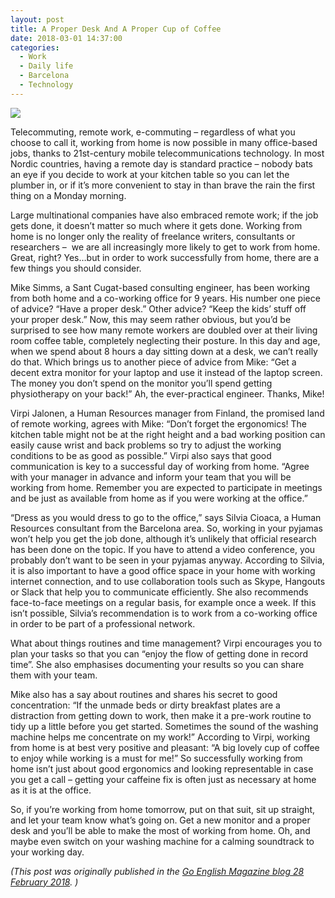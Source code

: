 ```yaml
---
layout: post
title: A Proper Desk And A Proper Cup of Coffee
date: 2018-03-01 14:37:00
categories:
  - Work
  - Daily life
  - Barcelona
  - Technology
---
```


![](/uploads/dillon-shook-567905-unsplash.jpg)

Telecommuting, remote work, e-commuting – regardless of what you choose to call it, working from home is now possible in many office-based jobs, thanks to 21st-century mobile telecommunications technology. In most Nordic countries, having a remote day is standard practice – nobody bats an eye if you decide to work at your kitchen table so you can let the plumber in, or if it’s more convenient to stay in than brave the rain the first thing on a Monday morning.

Large multinational companies have also embraced remote work; if the job gets done, it doesn’t matter so much where it gets done. Working from home is no longer only the reality of freelance writers, consultants or researchers – &nbsp;we are all increasingly more likely to get to work from home. Great, right? Yes…but in order to work successfully from home, there are a few things you should consider.

Mike Simms, a Sant Cugat-based consulting engineer, has been working from both home and a co-working office for 9 years. His number one piece of advice? “Have a proper desk.” Other advice? “Keep the kids’ stuff off your proper desk.” Now, this may seem rather obvious, but you’d be surprised to see how many remote workers are doubled over at their living room coffee table, completely neglecting their posture. In this day and age, when we spend about 8 hours a day sitting down at a desk, we can’t really do that. Which brings us to another piece of advice from Mike: “Get a decent extra monitor for your laptop and use it instead of the laptop screen. The money you don’t spend on the monitor you’ll spend getting physiotherapy on your back!” Ah, the ever-practical engineer. Thanks, Mike!

Virpi Jalonen, a Human Resources manager from Finland, the promised land of remote working, agrees with Mike: “Don’t forget the ergonomics! The kitchen table might not be at the right height and a bad working position can easily cause wrist and back problems so try to adjust the working conditions to be as good as possible.” Virpi also says that good communication is key to a successful day of working from home. “Agree with your manager in advance and inform your team that you will be working from home. Remember you are expected to participate in meetings and be just as available from home as if you were working at the office.”

“Dress as you would dress to go to the office,” says Silvia Cioaca, a Human Resources consultant from the Barcelona area. So, working in your pyjamas won’t help you get the job done, although it’s unlikely that official research has been done on the topic. If you have to attend a video conference, you probably don’t want to be seen in your pyjamas anyway. According to Silvia, it is also important to have a good office space in your home with working internet connection, and to use collaboration tools such as Skype, Hangouts or Slack that help you to communicate efficiently. She also recommends face-to-face meetings on a regular basis, for example once a week. If this isn’t possible, Silvia’s recommendation is to work from a co-working office in order to be part of a professional network.

What about things routines and time management? Virpi encourages you to plan your tasks so that you can “enjoy the flow of getting done in record time”. She also emphasises documenting your results so you can share them with your team.

Mike also has a say about routines and shares his secret to good concentration: “If the unmade beds or dirty breakfast plates are a distraction from getting down to work, then make it a pre-work routine to tidy up a little before you get started. Sometimes the sound of the washing machine helps me concentrate on my work!” According to Virpi, working from home is at best very positive and pleasant: “A big lovely cup of coffee to enjoy while working is a must for me!” So successfully working from home isn’t just about good ergonomics and looking representable in case you get a call – getting your caffeine fix is often just as necessary at home as it is at the office.

So, if you’re working from home tomorrow, put on that suit, sit up straight, and let your team know what’s going on. Get a new monitor and a proper desk and you’ll be able to make the most of working from home. Oh, and maybe even switch on your washing machine for a calming soundtrack to your working day.

*(This post was originally published in the [Go English Magazine blog 28 February 2018](http://goenglishmagazine.es/a-proper-desk-and-a-proper-cup-of-coffee/). )*